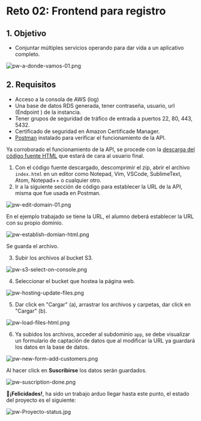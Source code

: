 # Reto 02: Frontend para registro

## 1. Objetivo 
- Conjuntar múltiples servicios operando para dar vida a un aplicativo completo. 

![pw-a-donde-vamos-01.png](../img/pw-a-donde-vamos-01.png)

## 2. Requisitos 
- Acceso a la consola de AWS (log)
- Una base de datos RDS generada, tener contraseña, usuario, url (Endpoint ) de la instancia.
- Tener grupos de seguridad de tráfico de entrada a puertos 22, 80, 443, 5432.
- Certificado de seguridad en Amazon Certificade Manager.
- [Postman](https://www.postman.com/product/rest-client/) instalado para verificar el funcionamiento de la API.

Ya corroborado el funcionamiento de la API, se procede con la [descarga del código fuente HTML](../../assets/contact_form.zip) que estará de cara al usuario final.

1. Con el código fuente descargado, descomprimir el zip, abrir el archivo `index.html` en un editor como Notepad, Vim, VSCode, SublimeText, Atom, Notepad++ o cualquier otro.
2. Ir a la siguiente sección de código para establecer la URL de la API, misma que fue usada en Postman.

![pw-edit-domain-01.png](../img/pw-edit-domain-01.png)

En el ejemplo trabajado se tiene la URL, el alumno deberá establecer la URL con su propio dominio.

![pw-establish-domian-html.png](../img/pw-establish-domian-html.png)

Se guarda el archivo.

3. Subir los archivos al bucket S3.

![pw-s3-select-on-console.png](../img/pw-s3-select-on-console.png)

4. Seleccionar el bucket que hostea la página web.

![pw-hosting-update-files.png](../img/pw-hosting-update-files.png)

5. Dar click en "Cargar" (a), arrastrar los archivos y carpetas, dar click en "Cargar" (b).

![pw-load-files-html.png](../img/pw-load-files-html.png)

6. Ya subidos los archivos, acceder al subdominio `app`, se debe visualizar un formulario de captación de datos que al modificar la URL ya guardará los datos en la base de datos. 

![pw-new-form-add-customers.png](../img/pw-new-form-add-customers.png)

Al hacer click en **Suscribirse** los datos serán guardados.

![pw-suscription-done.png](../img/pw-suscription-done.png)

**🎉¡Felicidades!**, ha sido un trabajo arduo llegar hasta este punto, el estado del proyecto es el siguiente:

![pw-Proyecto-status.jpg](../img/pw-Proyecto-status.jpg)
